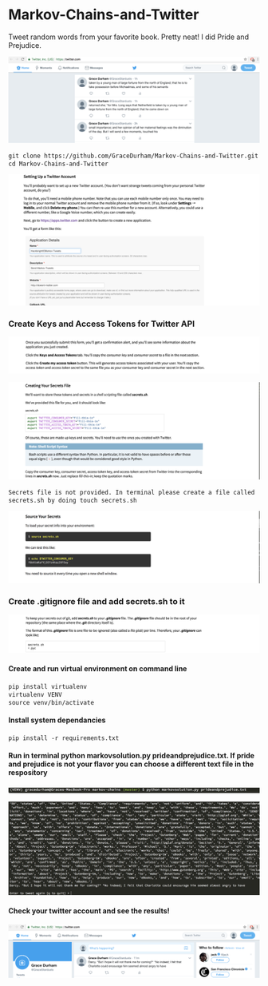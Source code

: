 # Markov-Chains-and-Twitter 

Tweet random words from your favorite book.  Pretty neat! I did Pride and Prejudice. 



![alt text](https://github.com/GraceDurham/Markov-Chains-and-Twitter/blob/master/PrideandPrejudicetweet.png)





```
git clone https://github.com/GraceDurham/Markov-Chains-and-Twitter.git
cd Markov-Chains-and-Twitter
```

![alt text](https://github.com/GraceDurham/Markov-Chains-and-Twitter/blob/master/TwittterInstructions.png)

### Create Keys and Access Tokens for Twitter API

![alt text](https://github.com/GraceDurham/Markov-Chains-and-Twitter/blob/master/CreateKeysandAccessTokens.png)

![alt text](https://github.com/GraceDurham/Markov-Chains-and-Twitter/blob/master/CreatingYour%20SecretsFile.png)

```
Secrets file is not provided. In terminal please create a file called secrets.sh by doing touch secrets.sh
```


![alt text](https://github.com/GraceDurham/Markov-Chains-and-Twitter/blob/master/sourcesecrets.sh_instructions.png)

### Create .gitignore file and add secrets.sh to it 

![alt text](https://github.com/GraceDurham/Markov-Chains-and-Twitter/blob/master/Create%20.gitignore%20file%20and%20add%20secrets.sh%20to%20it.png)

#### Create and run virtual environment on command line

```
pip install virtualenv
virtualenv VENV
source venv/bin/activate
```

#### Install system dependancies 

```
pip install -r requirements.txt
```
#### Run in terminal python markovsolution.py prideandprejudice.txt. If pride and prejudice is not your flavor you can choose a different text file in the respository

![alt text](https://github.com/GraceDurham/Markov-Chains-and-Twitter/blob/master/instructions_python_file_and_txt.png)

![alt text](https://github.com/GraceDurham/Markov-Chains-and-Twitter/blob/master/random_tweet.png)

#### Check your twitter account and see the results! 

![alt text](https://github.com/GraceDurham/Markov-Chains-and-Twitter/blob/master/screenshot_tweet.png)

